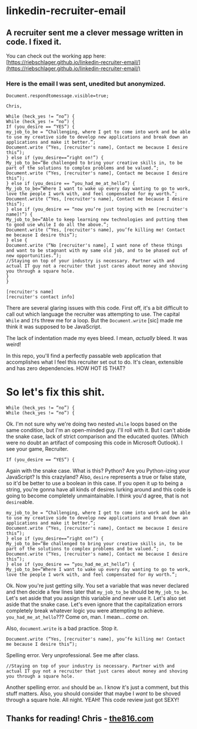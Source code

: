 # linkedin-recruiter-email

## A recruiter sent me a clever message written in code. I fixed it.

You can check out the working app here: [https://riebschlager.github.io/linkedin-recruiter-email/](https://riebschlager.github.io/linkedin-recruiter-email/)

### Here is the email I was sent, unedited but anonymized.

```
Document.respondtomessage.visible=true;

Chris,

While (heck_yes != “no”) {
While (heck_yes != “no”) {
If (you_desire == “YES”) {
my_job_to_be = “Challenging, where I get to come into work and be able to use my creative side to develop new applications and break down an applications and make it better.”;
Document.write (“Yes, [recruiter's name], Contact me because I desire this”);
} else if (you_desire==”right on!”) {
My_job_to_be=”Be challenged to bring your creative skills in, to be part of the solutions to complex problems and be valued.”;
Document.write (“Yes, [recruiter's name], Contact me because I desire this”);
} else if (you_desire == “you_had_me_at_hello”) {
My_job_to_be=”Where I want to wake up every day wanting to go to work, love the people I work with, and feel compensated for my worth.”;
Document.write (“Yes, [recruiter's name], Contact me because I desire this”);
} else if (you_desire == “now you’re just toying with me [recruiter's name]!”) {
My_job_to_be=”Able to keep learning new technologies and putting them to good use while I do all the above.”;
Document.write (“Yes, [recruiter's name], you’fe killing me! Contact me because I desire this”);
} else {
Document.write (“No [recruiter's name], I want none of these things and want to be stagnant with my same old job, and to be phased out of new opportunities.”);
//Staying on top of your industry is necessary. Partner with and actual IT guy not a recruiter that just cares about money and shoving you through a square hole.
}
}

[recruiter's name]
[recruiter's contact info]
```

There are several glaring issues with this code. First off, it's a bit difficult to call out which language the recruiter was attempting to use. The capital `While` and `If`s threw me for a loop. But the `Document.write` [sic] made me think it was supposed to be JavaScript.

The lack of indentation made my eyes bleed. I mean, _actually_ bleed. It was weird!

In this repo, you'll find a perfectly passable web application that accomplishes what I feel this recruiter set out to do. It's clean, extensible and has zero dependencies. HOW HOT IS THAT?

# So let's fix this shit.

```
While (heck_yes != “no”) {
While (heck_yes != “no”) {
```

Ok. I'm not sure why we're doing two nested `while` loops based on the same condition, but I'm an open-minded guy. I'll roll with it. But I can't abide the snake case, lack of strict comparison and the educated quotes. (Which were no doubt an artifact of composing this code in Microsoft Outlook). I see your game, Recruiter.

```
If (you_desire == “YES”) {
```

Again with the snake case. What is this? Python? Are you Python-izing your JavaScript? Is this crazyland? Also, `desire` represents a true or false state, so it'd be better to use a boolean in this case. If you open it up to being a string, you're gonna have all kinds of desires lurking around and this code is going to become completely unmaintainable. I think you'd agree, that is not `desire`able.

```
my_job_to_be = “Challenging, where I get to come into work and be able to use my creative side to develop new applications and break down an applications and make it better.”;
Document.write (“Yes, [recruiter's name], Contact me because I desire this”);
} else if (you_desire==”right on!”) {
My_job_to_be=”Be challenged to bring your creative skills in, to be part of the solutions to complex problems and be valued.”;
Document.write (“Yes, [recruiter's name], Contact me because I desire this”);
} else if (you_desire == “you_had_me_at_hello”) {
My_job_to_be=”Where I want to wake up every day wanting to go to work, love the people I work with, and feel compensated for my worth.”;
```

Ok. Now you're just getting silly. You set a variable that was never declared and then decide a few lines later that `my_job_to_be` should be `My_job_to_be`. Let's set aside that you assign this variable and never use it. Let's also set aside that the snake case. Let's even ignore that the capitalization errors completely break whatever logic you were attempting to achieve. `you_had_me_at_hello`??? Come on, man. I mean... _come on_.

Also, `document.write` is a bad practice. Stop it.

```
Document.write (“Yes, [recruiter's name], you’fe killing me! Contact me because I desire this”);
```

Spelling error. Very unprofessional. See me after class.

```
//Staying on top of your industry is necessary. Partner with and actual IT guy not a recruiter that just cares about money and shoving you through a square hole.
```

Another spelling error. `and` should be `an`. I know it's just a comment, but this stuff matters. Also, you should consider that maybe I _want_ to be shoved through a square hole. All night. YEAH! This code review just got SEXY!

## Thanks for reading! Chris -  [the816.com](http://the816.com)
